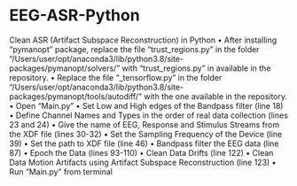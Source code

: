# EEG-ASR-Python
Clean ASR (Artifact Subspace Reconstruction) in Python
	•	After installing “pymanopt” package, replace the file “trust_regions.py” in the folder “/Users/user/opt/anaconda3/lib/python3.8/site-packages/pymanopt/solvers/” with “trust_regions.py” in available in the repository.
	•	Replace the file “_tensorflow.py” in the folder “/Users/user/opt/anaconda3/lib/python3.8/site-packages/pymanopt/tools/autodiff/” with the one available in the repository.
	•	Open “Main.py”
	•	Set Low and High edges of the Bandpass filter (line 18)
	•	Define Channel Names and Types in the order of real data collection (lines 23 and 24)
	•	Give the name of EEG, Response and Stimulus Streams from the XDF file (lines 30-32)
	•	Set the Sampling Frequency of the Device (line 39)
	•	Set the path to XDF file (line 46)
	•	Bandpass filter the EEG data (line 87)
	•	Epoch the Data (lines 93-110)
	•	Clean Data Drifts (line 122)
	•	Clean Data Motion Artifacts using Artifact Subspace Reconstruction (line 123)
	•	Run “Main.py” from terminal
